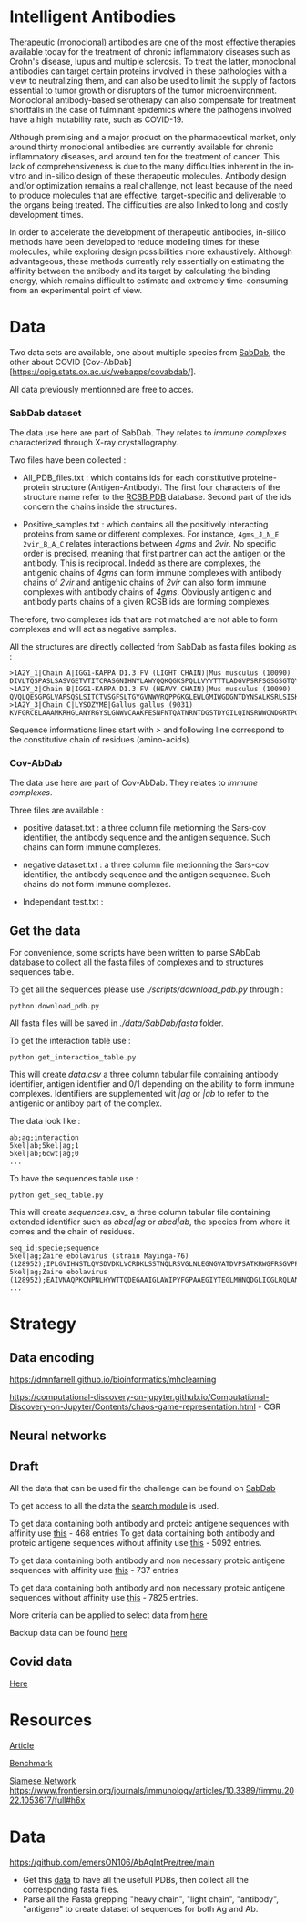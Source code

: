 # Intelligent Antibodies

Therapeutic (monoclonal) antibodies are one of the most effective therapies available today for the treatment of chronic inflammatory diseases such as Crohn's disease, lupus and multiple sclerosis. To treat the latter, monoclonal antibodies can target certain proteins involved in these pathologies with a view to neutralizing them, and can also be used to limit the supply of factors essential to tumor growth or disruptors of the tumor microenvironment. Monoclonal antibody-based serotherapy can also compensate for treatment shortfalls in the case of fulminant epidemics where the pathogens involved have a high mutability rate, such as COVID-19.

Although promising and a major product on the pharmaceutical market, only around thirty monoclonal antibodies are currently available for chronic inflammatory diseases, and around ten for the treatment of cancer. This lack of comprehensiveness is due to the many difficulties inherent in the in-vitro and in-silico design of these therapeutic molecules. Antibody design and/or optimization remains a real challenge, not least because of the need to produce molecules that are effective, target-specific and deliverable to the organs being treated. The difficulties are also linked to long and costly development times.

In order to accelerate the development of therapeutic antibodies, in-silico methods have been developed to reduce modeling times for these molecules, while exploring design possibilities more exhaustively. Although advantageous, these methods currently rely essentially on estimating the affinity between the antibody and its target by calculating the binding energy, which remains difficult to estimate and extremely time-consuming from an experimental point of view.


# Data

Two data sets are available, one about multiple species from [SabDab](https://opig.stats.ox.ac.uk/webapps/sabdab-sabpred/sabdab), the other about COVID [Cov-AbDab] [https://opig.stats.ox.ac.uk/webapps/covabdab/]. 

All data previously mentionned are free to acces. 

### SabDab dataset

The data use here are part of SabDab. They relates to _immune complexes_ characterized through X-ray crystallography. 

Two files have been collected :

- All_PDB_files.txt : which contains ids for each constitutive proteine-protein structure (Antigen-Antibody). The first four characters of the structure name refer to the [RCSB PDB](https://www.rcsb.org/) database. Second part of the ids concern the chains inside the structures. 

- Positive_samples.txt : which contains all the positively interacting proteins from same or different complexes. For instance, ```4gms_J_N_E	2vir_B_A_C``` relates interactions between _4gms_ and _2vir_. No specific order is precised, meaning that first partner can act the antigen or the antibody. This is reciprocal. Indedd as there are complexes, the antigenic chains of _4gms_ can form immune complexes with antibody chains of _2vir_ and antigenic chains of _2vir_ can also form immune complexes with antibody chains of _4gms_. Obviously antigenic and antibody parts chains of a given RCSB ids are forming complexes. 

Therefore, two complexes ids that are not matched are not able to form complexes and will act as negative samples. 

All the structures are directly collected from SabDab as fasta files looking as : 

```
>1A2Y_1|Chain A|IGG1-KAPPA D1.3 FV (LIGHT CHAIN)|Mus musculus (10090)
DIVLTQSPASLSASVGETVTITCRASGNIHNYLAWYQQKQGKSPQLLVYYTTTLADGVPSRFSGSGSGTQYSLKINSLQPEDFGSYYCQHFWSTPRTFGGGTKLEIK
>1A2Y_2|Chain B|IGG1-KAPPA D1.3 FV (HEAVY CHAIN)|Mus musculus (10090)
QVQLQESGPGLVAPSQSLSITCTVSGFSLTGYGVNWVRQPPGKGLEWLGMIWGDGNTDYNSALKSRLSISKDNSKSQVFLKMNSLHTDDTARYYCARERDYRLDYWGQGTTLTVSS
>1A2Y_3|Chain C|LYSOZYME|Gallus gallus (9031)
KVFGRCELAAAMKRHGLANYRGYSLGNWVCAAKFESNFNTQATNRNTDGSTDYGILQINSRWWCNDGRTPGSRNLCNIPCSALLSSDITASVNCAKKIVSDGNGMNAWVAWRNRCKGTDVQAWIRGCRL
```

Sequence informations lines start with _>_ and following line correspond to the constitutive chain of residues (amino-acids). 

### Cov-AbDab

The data use here are part of Cov-AbDab. They relates to _immune complexes_.

Three files are available : 

- positive dataset.txt : a three column file metionning the Sars-cov identifier, the antibody sequence and the antigen sequence. Such chains can form immune complexes.

- negative dataset.txt : a three column file metionning the Sars-cov identifier, the antibody sequence and the antigen sequence. Such chains do not  form immune complexes.

- Independant test.txt  : 


## Get the data

For convenience, some scripts have been written to parse SAbDab database to collect all the fasta files of complexes and to structures sequences table. 

To get all the sequences please use _./scripts/download_pdb.py_ through : 

```
python download_pdb.py
```

All fasta files will be saved in _./data/SabDab/fasta_ folder.

To get the interaction table use : 

```
python get_interaction_table.py
```

This will create _data.csv_ a three column tabular file containing antibody identifier, antigen identifier and 0/1 depending on the ability to form immune complexes. Identifiers are supplemented wit _|ag_ or _|ab_ to refer to the antigenic or antiboy part of the complex.

The data look like : 

```
ab;ag;interaction
5kel|ab;5kel|ag;1
5kel|ab;6cwt|ag;0
...
```

To have the sequences table use :

```
python get_seq_table.py
```

This will create _sequences_.csv_ a three column tabular file containing extended identifier such as _abcd|ag_ or _abcd|ab_, the species from where it comes and the chain of residues.

```
seq_id;specie;sequence
5kel|ag;Zaire ebolavirus (strain Mayinga-76) (128952);IPLGVIHNSTLQVSDVDKLVCRDKLSSTNQLRSVGLNLEGNGVATDVPSATKRWGFRSGVPPKVVNYEAGEWAENCYNLEIKKPDGSECLPAAPDGIRGFPRCRYVHKVSGTGPCAGDFAFHKEGAFFLYDRLASTVIYRGTTFAEGVVAFLILPQAKKDFFSSHPLREPVNATEDPSSGYYSTTIRYQATGFGTNETEYLFEVDNLTYVQLESRFTPQFLLQLNETIYTSGKRSNTTGKLIWKVNPEIDTTIGEWAFWETKKNLTRKIRSEELSFTVVSNGAKNISGQSPARTSSDPGTNTTTEDHKIMASENSSAMVQVHSQGREAAVSHLTTLATISTSPQSLTTKPGPDNSTHNTPVYKLDISEATQVEQHHRRTDNDSTASDTPSATTAAGPPKAENTNTSKSTDFLDPATTTSPQNHSETAGNNNTHHQDTGEESASSGKLGLITNTIAGVAGLITGGRRTRR
5kel|ag;Zaire ebolavirus (128952);EAIVNAQPKCNPNLHYWTTQDEGAAIGLAWIPYFGPAAEGIYTEGLMHNQDGLICGLRQLANETTQALQLFLRATTELRTFSILNRKAIDFLLQRWGGTCHILGPDCCIEPHDWTKNITDKIDQIIHDFVDKTLPDLEVDDDD
...
```

# Strategy

## Data encoding

https://dmnfarrell.github.io/bioinformatics/mhclearning

https://computational-discovery-on-jupyter.github.io/Computational-Discovery-on-Jupyter/Contents/chaos-game-representation.html - CGR

## Neural networks

## Draft

All the data that can be used fir the challenge can be found on [SabDab](https://opig.stats.ox.ac.uk/webapps/sabdab-sabpred/sabdab)

To get access to all the data the [search module]() is used. 

To get data containing both antibody and proteic antigene sequences with affinity use [this](https://opig.stats.ox.ac.uk/webapps/sabdab-sabpred/sabdab/search/?ABtype=All&method=All&species=All&resolution=&rfactor=&antigen=Protein&ltype=All&constantregion=All&affinity=True&chothiapos=&restype=ALA) - 468 entries
To get data containing both antibody and proteic antigene sequences without affinity use [this](https://opig.stats.ox.ac.uk/webapps/sabdab-sabpred/sabdab/search/?ABtype=All&method=All&species=All&resolution=&rfactor=&antigen=Protein&ltype=All&constantregion=All&affinity=All&chothiapos=&restype=ALA) - 5092 entries.

To get data containing both antibody and non necessary proteic antigene sequences with affinity use [this](https://opig.stats.ox.ac.uk/webapps/sabdab-sabpred/sabdab/search/?ABtype=All&method=All&species=All&resolution=&rfactor=&antigen=All&ltype=All&constantregion=All&affinity=True&chothiapos=&restype=ALA) - 737 entries

To get data containing both antibody and non necessary proteic antigene sequences without affinity use [this](https://opig.stats.ox.ac.uk/webapps/sabdab-sabpred/sabdab/search/?ABtype=All&method=All&species=All&resolution=&rfactor=&antigen=All&ltype=All&constantregion=All&affinity=All&chothiapos=&restype=ALA) - 7825 entries.

More criteria can be applied to select data from [here](https://opig.stats.ox.ac.uk/webapps/sabdab-sabpred/sabdab/search/)




Backup data can be found [here](https://github.com/mit-ll/AlphaSeq_Antibody_Dataset)

## Covid data

[Here](https://opig.stats.ox.ac.uk/webapps/covabdab/)

# Resources

[Article](https://www.sciencedirect.com/science/article/pii/S1093326322002431)


[Benchmark](https://github.com/piercelab/antibody_benchmark)


[Siamese Network](https://github.com/emersON106/AbAgIntPre)
https://www.frontiersin.org/journals/immunology/articles/10.3389/fimmu.2022.1053617/full#h6x

# Data
https://github.com/emersON106/AbAgIntPre/tree/main

 - Get this [data](https://github.com/emersON106/AbAgIntPre/tree/main/SAbDab) to have all the usefull PDBs, then collect all the corresponding fasta files.
 - Parse all the Fasta grepping "heavy chain", "light chain", "antibody", "antigene" to create dataset of sequences for both Ag and Ab.
